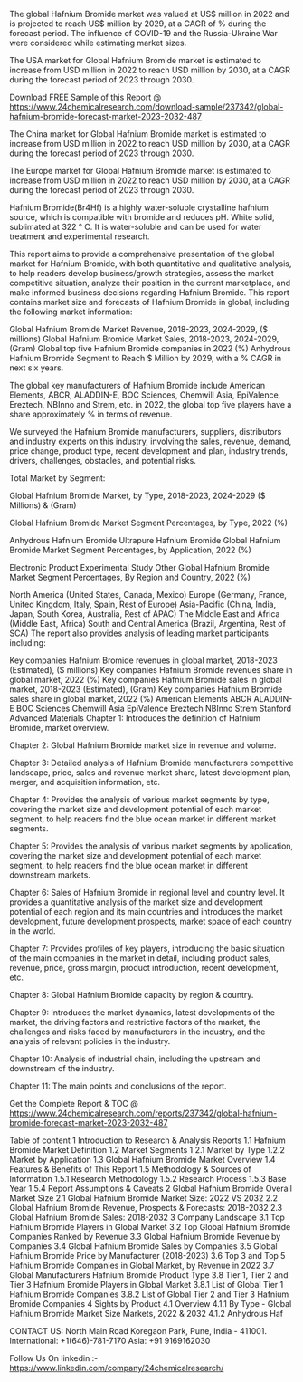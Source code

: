The global Hafnium Bromide market was valued at US$ million in 2022 and is projected to reach US$ million by 2029, at a CAGR of % during the forecast period. The influence of COVID-19 and the Russia-Ukraine War were considered while estimating market sizes.

The USA market for Global Hafnium Bromide  market is estimated to increase from USD million in 2022 to reach USD million by 2030, at a CAGR during the forecast period of 2023 through 2030.

Download FREE Sample of this Report @ https://www.24chemicalresearch.com/download-sample/237342/global-hafnium-bromide-forecast-market-2023-2032-487

The China market for Global Hafnium Bromide  market is estimated to increase from USD million in 2022 to reach USD million by 2030, at a CAGR during the forecast period of 2023 through 2030.

The Europe market for Global Hafnium Bromide  market is estimated to increase from USD million in 2022 to reach USD million by 2030, at a CAGR during the forecast period of 2023 through 2030.

Hafnium Bromide(Br4Hf) is a highly water-soluble crystalline hafnium source, which is compatible with bromide and reduces pH. White solid, sublimated at 322 ° C. It is water-soluble and can be used for water treatment and experimental research.

This report aims to provide a comprehensive presentation of the global market for Hafnium Bromide, with both quantitative and qualitative analysis, to help readers develop business/growth strategies, assess the market competitive situation, analyze their position in the current marketplace, and make informed business decisions regarding Hafnium Bromide. This report contains market size and forecasts of Hafnium Bromide in global, including the following market information:

Global Hafnium Bromide Market Revenue, 2018-2023, 2024-2029, ($ millions)
Global Hafnium Bromide Market Sales, 2018-2023, 2024-2029, (Gram)
Global top five Hafnium Bromide companies in 2022 (%)
Anhydrous Hafnium Bromide Segment to Reach $ Million by 2029, with a % CAGR in next six years.

The global key manufacturers of Hafnium Bromide include American Elements, ABCR, ALADDIN-E, BOC Sciences, Chemwill Asia, EpiValence, Ereztech, NBInno and Strem, etc. in 2022, the global top five players have a share approximately % in terms of revenue.

We surveyed the Hafnium Bromide manufacturers, suppliers, distributors and industry experts on this industry, involving the sales, revenue, demand, price change, product type, recent development and plan, industry trends, drivers, challenges, obstacles, and potential risks.

Total Market by Segment:

Global Hafnium Bromide Market, by Type, 2018-2023, 2024-2029 ($ Millions) & (Gram)

Global Hafnium Bromide Market Segment Percentages, by Type, 2022 (%)

Anhydrous Hafnium Bromide
Ultrapure Hafnium Bromide
Global Hafnium Bromide Market Segment Percentages, by Application, 2022 (%)

Electronic Product
Experimental Study
Other
Global Hafnium Bromide Market Segment Percentages, By Region and Country, 2022 (%)

North America (United States, Canada, Mexico)
Europe (Germany, France, United Kingdom, Italy, Spain, Rest of Europe)
Asia-Pacific (China, India, Japan, South Korea, Australia, Rest of APAC)
The Middle East and Africa (Middle East, Africa)
South and Central America (Brazil, Argentina, Rest of SCA)
The report also provides analysis of leading market participants including:

Key companies Hafnium Bromide revenues in global market, 2018-2023 (Estimated), ($ millions)
Key companies Hafnium Bromide revenues share in global market, 2022 (%)
Key companies Hafnium Bromide sales in global market, 2018-2023 (Estimated), (Gram)
Key companies Hafnium Bromide sales share in global market, 2022 (%)
American Elements
ABCR
ALADDIN-E
BOC Sciences
Chemwill Asia
EpiValence
Ereztech
NBInno
Strem
Stanford Advanced Materials
Chapter 1: Introduces the definition of Hafnium Bromide, market overview.

Chapter 2: Global Hafnium Bromide market size in revenue and volume.

Chapter 3: Detailed analysis of Hafnium Bromide manufacturers competitive landscape, price, sales and revenue market share, latest development plan, merger, and acquisition information, etc.

Chapter 4: Provides the analysis of various market segments by type, covering the market size and development potential of each market segment, to help readers find the blue ocean market in different market segments.

Chapter 5: Provides the analysis of various market segments by application, covering the market size and development potential of each market segment, to help readers find the blue ocean market in different downstream markets.

Chapter 6: Sales of Hafnium Bromide in regional level and country level. It provides a quantitative analysis of the market size and development potential of each region and its main countries and introduces the market development, future development prospects, market space of each country in the world.

Chapter 7: Provides profiles of key players, introducing the basic situation of the main companies in the market in detail, including product sales, revenue, price, gross margin, product introduction, recent development, etc.

Chapter 8: Global Hafnium Bromide capacity by region & country.

Chapter 9: Introduces the market dynamics, latest developments of the market, the driving factors and restrictive factors of the market, the challenges and risks faced by manufacturers in the industry, and the analysis of relevant policies in the industry.

Chapter 10: Analysis of industrial chain, including the upstream and downstream of the industry.

Chapter 11: The main points and conclusions of the report.

Get the Complete Report & TOC @ https://www.24chemicalresearch.com/reports/237342/global-hafnium-bromide-forecast-market-2023-2032-487

Table of content
1 Introduction to Research & Analysis Reports
1.1 Hafnium Bromide Market Definition
1.2 Market Segments
1.2.1 Market by Type
1.2.2 Market by Application
1.3 Global Hafnium Bromide Market Overview
1.4 Features & Benefits of This Report
1.5 Methodology & Sources of Information
1.5.1 Research Methodology
1.5.2 Research Process
1.5.3 Base Year
1.5.4 Report Assumptions & Caveats
2 Global Hafnium Bromide Overall Market Size
2.1 Global Hafnium Bromide Market Size: 2022 VS 2032
2.2 Global Hafnium Bromide Revenue, Prospects & Forecasts: 2018-2032
2.3 Global Hafnium Bromide Sales: 2018-2032
3 Company Landscape
3.1 Top Hafnium Bromide Players in Global Market
3.2 Top Global Hafnium Bromide Companies Ranked by Revenue
3.3 Global Hafnium Bromide Revenue by Companies
3.4 Global Hafnium Bromide Sales by Companies
3.5 Global Hafnium Bromide Price by Manufacturer (2018-2023)
3.6 Top 3 and Top 5 Hafnium Bromide Companies in Global Market, by Revenue in 2022
3.7 Global Manufacturers Hafnium Bromide Product Type
3.8 Tier 1, Tier 2 and Tier 3 Hafnium Bromide Players in Global Market
3.8.1 List of Global Tier 1 Hafnium Bromide Companies
3.8.2 List of Global Tier 2 and Tier 3 Hafnium Bromide Companies
4 Sights by Product
4.1 Overview
4.1.1 By Type - Global Hafnium Bromide Market Size Markets, 2022 & 2032
4.1.2 Anhydrous Haf

CONTACT US:
North Main Road Koregaon Park, Pune, India - 411001.
International: +1(646)-781-7170
Asia: +91 9169162030

Follow Us On linkedin :- https://www.linkedin.com/company/24chemicalresearch/
